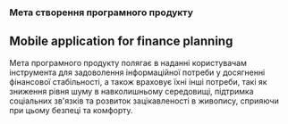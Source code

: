 ### Мета створення програмного продукту
## Mobile application for finance planning

Мета програмного продукту полягає в наданні користувачам інструмента для задоволення інформаційної потреби у досягненні фінансової стабільності, а також враховує їхні інші потреби, такі як зниження рівня шуму в навколишньому середовищі, підтримка соціальних зв'язків та розвиток зацікавленості в живопису, сприяючи при цьому безпеці та комфорту.

